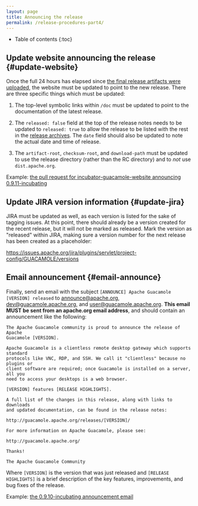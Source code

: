 ```yaml
---
layout: page 
title: Announcing the release
permalink: /release-procedures-part4/
---
```


* Table of contents
{:toc}

Update website announcing the release {#update-website}
-------------------------------------------------------

Once the full 24 hours has elapsed since [the final release artifacts were
uploaded](/release-procedures-part3/#final-upload), the website must be updated
to point to the new release. There are three specific things which must be
updated:

1. The top-level symbolic links within `/doc` must be updated to point to the
   documentation of the latest release.

2. The `released: false` field at the top of the release notes needs to be
   updated to `released: true` to allow the release to be listed with the rest
   in the [release archives](/releases/). The `date` field should also be
   updated to note the actual date and time of release.

3. The `artifact-root`, `checksum-root`, and `download-path` must be updated
   to use the release directory (rather than the RC directory) and to *not*
   use `dist.apache.org`.

Example: [the pull request for incubator-guacamole-website announcing 0.9.11-incubating](https://github.com/apache/incubator-guacamole-website/pull/31)

Update JIRA version information {#update-jira}
----------------------------------------------

JIRA must be updated as well, as each version is listed for the sake of tagging
issues. At this point, there should already be a version created for the recent
release, but it will not be marked as released. Mark the version as "released"
within JIRA, making sure a version number for the next release has been created
as a placeholder:

<https://issues.apache.org/jira/plugins/servlet/project-config/GUACAMOLE/versions>

Email announcement {#email-announce}
------------------------------------

Finally, send an email with the subject `[ANNOUNCE] Apache Guacamole [VERSION]
released` to <announce@apache.org>, <dev@guacamole.apache.org>, and
<user@guacamole.apache.org>. **This email MUST be sent from an apache.org
email address**, and should contain an announcement like the following:

```
The Apache Guacamole community is proud to announce the release of Apache
Guacamole [VERSION].

Apache Guacamole is a clientless remote desktop gateway which supports standard
protocols like VNC, RDP, and SSH. We call it "clientless" because no plugins or
client software are required; once Guacamole is installed on a server, all you
need to access your desktops is a web browser.

[VERSION] features [RELEASE HIGHLIGHTS].

A full list of the changes in this release, along with links to downloads
and updated documentation, can be found in the release notes:

http://guacamole.apache.org/releases/[VERSION]/

For more information on Apache Guacamole, please see:

http://guacamole.apache.org/

Thanks!

The Apache Guacamole Community
```

Where `[VERSION]` is the version that was just released and `[RELEASE
HIGHLIGHTS]` is a brief description of the key features, improvements, and bug
fixes of the release.

Example: [the 0.9.10-incubating announcement email](http://mail-archives.apache.org/mod_mbox/www-announce/201612.mbox/%3CCALKeL-PxDiixdCkpLcVE9XN07aRUVx1aPR%3D5ysaAJjKdU1ZnNg%40mail.gmail.com%3E)

